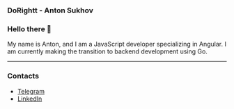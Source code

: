 ### DoRightt - Anton Sukhov

### Hello there 👋
My name is Anton, and I am a JavaScript developer specializing in Angular. I am currently making the transition to backend development using Go.

---

### Contacts
* [Telegram](https://t.me/cosmic_intruder)
* [LinkedIn](https://www.linkedin.com/in/anton-sukhov-937016192/)
